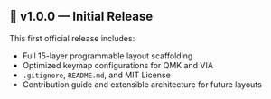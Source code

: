 ## 🚀 v1.0.0 — Initial Release

This first official release includes:

- Full 15-layer programmable layout scaffolding
- Optimized keymap configurations for QMK and VIA
- `.gitignore`, `README.md`, and MIT License
- Contribution guide and extensible architecture for future layouts
